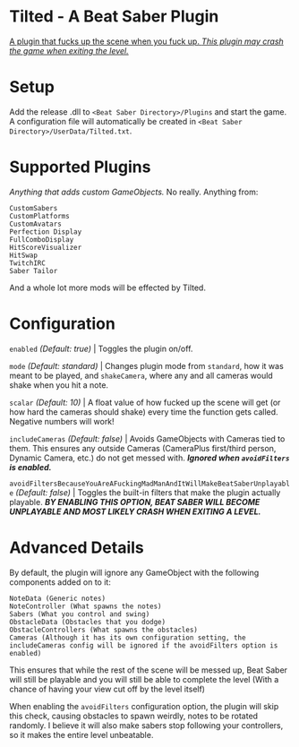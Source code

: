 # Tilted - A Beat Saber Plugin
[A plugin that fucks up the scene when you fuck up. *This plugin may crash the game when exiting the level.*](https://imgur.com/CFesqPf)

# Setup
Add the release .dll to `<Beat Saber Directory>/Plugins` and start the game. A configuration file will automatically be created in `<Beat Saber Directory>/UserData/Tilted.txt`.

# Supported Plugins
*Anything that adds custom GameObjects.* No really. Anything from:

```
CustomSabers
CustomPlatforms
CustomAvatars
Perfection Display
FullComboDisplay
HitScoreVisualizer
HitSwap
TwitchIRC
Saber Tailor
```

And a whole lot more mods will be effected by Tilted.

# Configuration
`enabled` *(Default: true)* | Toggles the plugin on/off.

`mode` *(Default: standard)* | Changes plugin mode from `standard`, how it was meant to be played, and `shakeCamera`, where any and all cameras would shake when you hit a note.

`scalar` *(Default: 10)* |  A float value of how fucked up the scene will get (or how hard the cameras should shake) every time the function gets called. Negative numbers will work!

`includeCameras` *(Default: false)* | Avoids GameObjects with Cameras tied to them. This ensures any outside Cameras (CameraPlus first/third person, Dynamic Camera, etc.) do not get messed with. ***Ignored when `avoidFilters` is enabled.***

`avoidFiltersBecauseYouAreAFuckingMadManAndItWillMakeBeatSaberUnplayable` *(Default: false)* | Toggles the built-in filters that make the plugin actually playable. ***BY ENABLING THIS OPTION, BEAT SABER WILL BECOME UNPLAYABLE AND MOST LIKELY CRASH WHEN EXITING A LEVEL.***

# Advanced Details
By default, the plugin will ignore any GameObject with the following components added on to it:

```
NoteData (Generic notes)
NoteController (What spawns the notes)
Sabers (What you control and swing)
ObstacleData (Obstacles that you dodge)
ObstacleControllers (What spawns the obstacles)
Cameras (Although it has its own configuration setting, the includeCameras config will be ignored if the avoidFilters option is enabled)
```

This ensures that while the rest of the scene will be messed up, Beat Saber will still be playable and you will still be able to complete the level (With a chance of having your view cut off by the level itself)

When enabling the `avoidFilters` configuration option, the plugin will skip this check, causing obstacles to spawn weirdly, notes to be rotated randomly. I believe it will also make sabers stop following your controllers, so it makes the entire level unbeatable.
